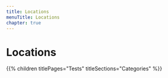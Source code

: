 ```yaml
---
title: Locations
menuTitle: Locations
chapter: true
---
```


# Locations

{{% children titlePages="Tests" titleSections="Categories" %}}
